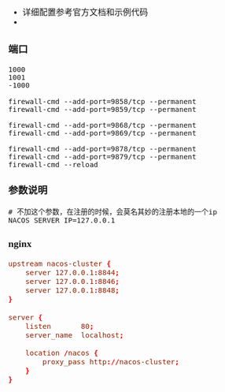 <span  style="font-family: Simsun,serif; font-size: 17px; ">

- 详细配置参考官方文档和示例代码
- []()

### 端口

~~~
1000
1001
-1000
~~~
~~~
firewall-cmd --add-port=9858/tcp --permanent
firewall-cmd --add-port=9859/tcp --permanent

firewall-cmd --add-port=9868/tcp --permanent
firewall-cmd --add-port=9869/tcp --permanent

firewall-cmd --add-port=9878/tcp --permanent
firewall-cmd --add-port=9879/tcp --permanent
firewall-cmd --reload
~~~

### 参数说明

~~~
# 不加这个参数，在注册的时候，会莫名其妙的注册本地的一个ip
NACOS_SERVER_IP=127.0.0.1
~~~

### nginx

~~~nginx.conf
upstream nacos-cluster {
    server 127.0.0.1:8844;
	server 127.0.0.1:8846;
	server 127.0.0.1:8848;
}
 
server {
    listen       80;
    server_name  localhost;
 
    location /nacos {
        proxy_pass http://nacos-cluster;
    }
}
~~~

</span>